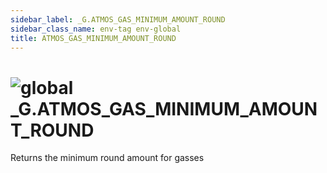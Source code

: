```yaml
---
sidebar_label: _G.ATMOS_GAS_MINIMUM_AMOUNT_ROUND
sidebar_class_name: env-tag env-global
title: ATMOS_GAS_MINIMUM_AMOUNT_ROUND
---
```


# <img src='/img/wiki/global.png' alt='global' data-tag='env-tag' /> **_G**.ATMOS_GAS_MINIMUM_AMOUNT_ROUND
Returns the minimum round amount for gasses<br/>
